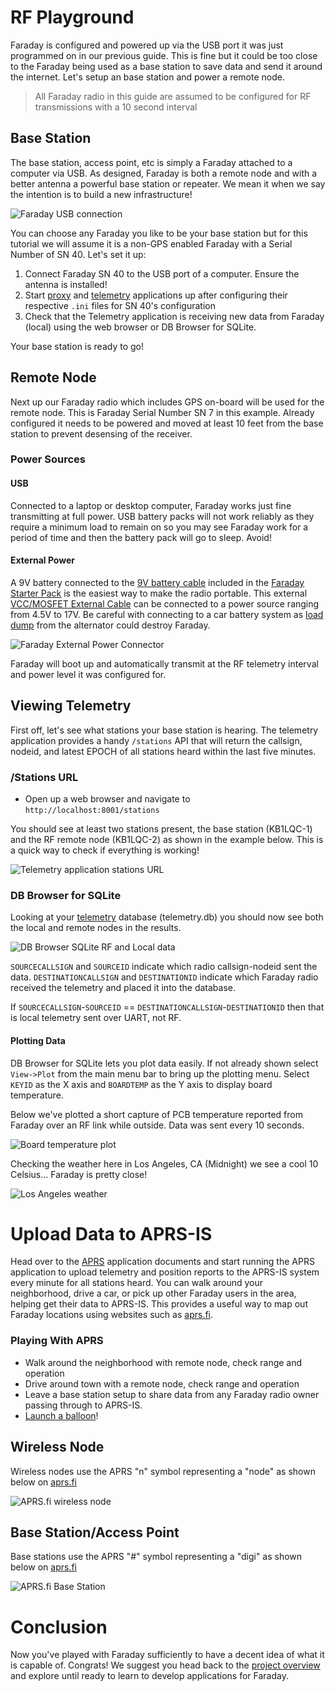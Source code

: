 # RF Playground
Faraday is configured and powered up via the USB port it was just programmed on in our previous guide. This is fine but it could be too close to the Faraday being used as a base station to save data and send it around the internet. Let's setup an base station and power a remote node.

> All Faraday radio in this guide are assumed to be configured for RF transmissions with a 10 second interval

## Base Station
The base station, access point, etc is simply a Faraday attached to a computer via USB. As designed, Faraday is both a remote node and with a better antenna a powerful base station or repeater. We mean it when we say the intention is to build a new infrastructure!

![Faraday USB connection](images/Faraday_USB_1500w_LowRes.jpg)

You can choose any Faraday you like to be your base station but for this tutorial we will assume it is a non-GPS enabled Faraday with a Serial Number of SN 40. Let's set it up:

1. Connect Faraday SN 40 to the USB port of a computer. Ensure the antenna is installed!
2. Start [proxy](../../Proxy) and [telemetry](../../Applications/Telemetry) applications up after configuring their respective `.ini` files for SN 40's configuration
3. Check that the Telemetry application is receiving new data from Faraday (local) using the web browser or DB Browser for SQLite.

Your base station is ready to go!

## Remote Node
Next up our Faraday radio which includes GPS on-board will be used for the remote node. This is Faraday Serial Number SN 7 in this example. Already configured it needs to be powered and moved at least 10 feet from the base station to prevent desensing of the receiver.

### Power Sources
#### USB
Connected to a laptop or desktop computer, Faraday works just fine transmitting at full power. USB battery packs will not work reliably as they require a minimum load to remain on so you may see Faraday work for a period of time and then the battery pack will go to sleep. Avoid!

#### External Power
A 9V battery connected to the [9V battery cable](https://faradayrf.com/product/9v-battery-power-cable/) included in the [Faraday Starter Pack](https://faradayrf.com/product/faraday-starter-pack/) is the easiest way to make the radio portable. This external [VCC/MOSFET External Cable](https://faradayrf.com/product/vccmosfet-unterminated-cable/) can be connected to a power source ranging from 4.5V to 17V. Be careful with connecting to a car battery system as [load dump](https://en.wikipedia.org/wiki/Load_dump) from the alternator could destroy Faraday.

![Faraday External Power Connector](images/FaradayTop_VCC_MOSFET_2_1500w_LowRes.jpg)

Faraday will boot up and automatically transmit at the RF telemetry interval and power level it was configured for.

## Viewing Telemetry
First off, let's see what stations your base station is hearing. The telemetry application provides a handy `/stations` API that will return the callsign, nodeid, and latest EPOCH of all stations heard within the last five minutes.

### /Stations URL
* Open up a web browser and navigate to `http://localhost:8001/stations`

You should see at least two stations present, the base station (KB1LQC-1) and the RF remote node (KB1LQC-2) as shown in the example below. This is a quick way to check if everything is working!

![Telemetry application stations URL](images/TelemetryStations.png)

### DB Browser for SQLite

Looking at your [telemetry](../../Applications/Telemetry) database (telemetry.db) you should now see both the local and remote nodes in the results.

![DB Browser SQLite RF and Local data](images/Local_RF_TelemetryDBBrowser.png)

`SOURCECALLSIGN` and `SOURCEID` indicate which radio callsign-nodeid sent the data. `DESTINATIONCALLSIGN` and `DESTINATIONID` indicate which Faraday radio received the telemetry and placed it into the database.

If `SOURCECALLSIGN`-`SOURCEID` == `DESTINATIONCALLSIGN`-`DESTINATIONID` then that is local telemetry sent over UART, not RF.

#### Plotting Data
DB Browser for SQLite lets you plot data easily. If not already shown select `View->Plot` from the main menu bar to bring up the plotting menu. Select `KEYID` as the X axis and `BOARDTEMP` as the Y axis to display board temperature.

Below we've plotted a short capture of PCB temperature reported from Faraday over an RF link while outside. Data was sent every 10 seconds.

![Board temperature plot](images/BoardTempPlot.png)

Checking the weather here in Los Angeles, CA (Midnight) we see a cool 10 Celsius... Faraday is pretty close!

![Los Angeles weather](images/LosAngelesWeather.png)

# Upload Data to APRS-IS

Head over to the [APRS](../../Applications/APRS) application documents and start running the APRS application to upload telemetry and position reports to the APRS-IS system every minute for all stations heard. You can walk around your neighborhood, drive a car, or pick up other Faraday users in the area, helping get their data to APRS-IS. This provides a useful way to map out Faraday locations using websites such as [aprs.fi](http://www.aprs.fi).
### Playing With APRS
* Walk around the neighborhood with remote node, check range and operation
* Drive around town with a remote node, check range and operation
* Leave a base station setup to share data from any Faraday radio owner passing through to APRS-IS.
* [Launch a balloon](https://faradayrf.com/simple-faraday-balloon-launch/)!

## Wireless Node
Wireless nodes use the APRS "n" symbol representing a "node" as shown below on [aprs.fi](www.aprs.fi)

![APRS.fi wireless node](images/APRSfi.png)

## Base Station/Access Point
Base stations use the APRS "#" symbol representing a "digi" as shown below on [aprs.fi](www.aprs.fi)

![APRS.fi Base Station](images/APRSfiDigi.png)

# Conclusion
Now you've played with Faraday sufficiently to have a decent idea of what it is capable of. Congrats! We suggest you head back to the [project overview](../../readme.md) and explore until ready to learn to develop applications for Faraday.